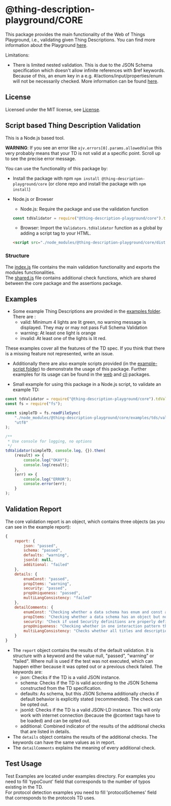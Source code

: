 # @thing-description-playground/**CORE**

This package provides the main functionality of the Web of Things Playground, i.e., validating given Thing Descriptions.
You can find more information about the Playground [here](https://github.com/eclipse-thingweb/playground).

Limitations:

-   There is limited nested validation. This is due to the JSON Schema specification which doesn't allow infinite references with $ref keywords. Because of this, an enum key in a e.g. #/actions/input/properties/enum will not be necessarily checked. More information can be found [here](http://json-schema.org/draft/2019-09/json-schema-core.html#rfc.section.8.2.4.3).

## License

Licensed under the MIT license, see [License](../../LICENSE.md).

## Script based Thing Description Validation

This is a Node.js based tool.

**WARNING**: If you see an error like `ajv.errors[0].params.allowedValue` this very probably means that your TD is not valid at a specific point. Scroll up to see the precise error message.

You can use the functionality of this package by:

-   Install the package with npm `npm install @thing-description-playground/core` (or clone repo and install the package with `npm install`)
-   Node.js or Browser

    -   Node.js: Require the package and use the validation function

    ```javascript
    const tdValidator = require("@thing-description-playground/core").tdValidator;
    ```

    -   Browser: Import the `Validators.tdValidator` function as a global by adding a script tag to your HTML.

    ```html
    <script src="./node_modules/@thing-description-playground/core/dist/web-bundle.min.js"></script>
    ```

### Structure

The [index.js](./index.js) file contains the main validation functionality and exports the modules functionalities.  
The [shared.js](./shared.js) file contains additional check functions, which are shared between the core package and the assertions package.

## Examples

-   Some example Thing Descriptions are provided in the [examples folder](./examples/tds/). There are :
    -   valid: Minimum 4 lights are lit green, no warning message is displayed. They may or may not pass Full Schema Validation
    -   warning: At least one light is orange
    -   invalid: At least one of the lights is lit red.

These examples cover all the features of the TD spec. If you think that there is a missing feature not represented, write an issue.

-   Additionally there are also example scripts provided (in the [example-script folder](./examples/scripts/)) to demonstrate the usage of this package. Further examples for its usage can be found in the [web] and [cli] packages.

-   Small example for using this package in a Node.js script, to validate an example TD:

```javascript
const tdValidator = require("@thing-description-playground/core").tdValidator;
const fs = require("fs");

const simpleTD = fs.readFileSync(
    "./node_modules/@thing-description-playground/core/examples/tds/valid/simple.json",
    "utf8"
);

/**
 * Use console for logging, no options
 */
tdValidator(simpleTD, console.log, {}).then(
    (result) => {
        console.log("OKAY");
        console.log(result);
    },
    (err) => {
        console.log("ERROR");
        console.error(err);
    }
);
```

## Validation Report

The core validation report is an object, which contains three objects (as you can see in the example report):

```javascript
{
    report: {
        json: "passed",
        schema: "passed",
        defaults: "warning",
        jsonld: null,
        additional: "failed"
    },
    details: {
        enumConst: "passed",
        propItems: "warning",
        security: "passed",
        propUniqueness: "passed",
        multiLangConsistency: "failed"
    },
    detailComments: {
        enumConst: "Checking whether a data schema has enum and const at the same time.",
        propItems: "Checking whether a data schema has an object but not properties or array but no items.",
        security: "Check if used Security definitions are properly defined previously.",
        propUniqueness: "Checking whether in one interaction pattern there are duplicate names, e.g. two properties called temp.",
        multiLangConsistency: "Checks whether all titles and descriptions have the same language fields."
    }
}
```

-   The `report` object contains the results of the default validation. It is structure with a keyword and the value null, "passed", "warning" or "failed". Where null is used if the test was not executed, which can happen either because it was opted out or a previous check failed. The keywords are:
    -   json: Checks if the TD is a valid JSON instance.
    -   schema: Checks if the TD is valid according to the JSON Schema constructed from the TD specification.
    -   defaults: As schema, but this JSON Schema additionally checks if default behavior is explicitly stated (recommended). The check can be opted out.
    -   jsonld: Checks if the TD is a valid JSON-LD instance. This will only work with internet connection (because the @context tags have to be loaded) and can be opted out.
    -   additional: Combined indicator of the results of the additional checks that are listed in details.
-   The `details` object contains the results of the additional checks. The keywords can have the same values as in report.
-   The `detailComments` explains the meaning of every additional check.

[web]: https://github.com/eclipse-thingweb/playground/tree/master/packages/web
[cli]: https://github.com/eclipse-thingweb/playground/tree/master/packages/cli

## Test Usage

Test Examples are located under examples directory.
For examples you need to fill 'typoCount' field that corresponds to the number of typos existing in the TD.  
For protocol detection examples you need to fill 'protocolSchemes' field that corresponds to the protocols TD uses.
